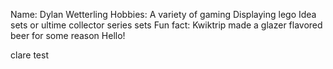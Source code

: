 Name: Dylan Wetterling 
Hobbies: A variety of gaming
Displaying lego Idea sets or ultime collector series sets
Fun fact: Kwiktrip made a glazer flavored beer for some reason
Hello!
 
clare test